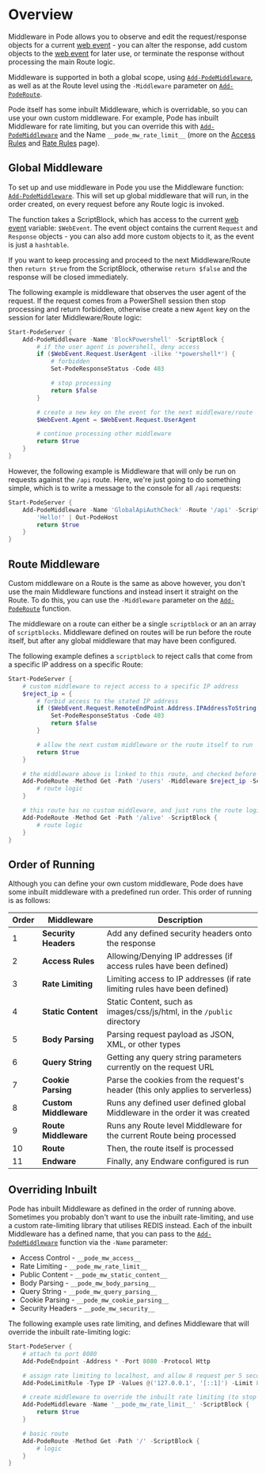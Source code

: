 # Overview

Middleware in Pode allows you to observe and edit the request/response objects for a current [web event](../../WebEvent) - you can alter the response, add custom objects to the [web event](../../WebEvent) for later use, or terminate the response without processing the main Route logic.

Middleware is supported in both a global scope, using [`Add-PodeMiddleware`](../../../Functions/Middleware/Add-PodeMiddleware), as well as at the Route level using the `-Middleware` parameter on [`Add-PodeRoute`](../../../Functions/Routes/Add-PodeRoute).

Pode itself has some inbuilt Middleware, which is overridable, so you can use your own custom middleware. For example, Pode has inbuilt Middleware for rate limiting, but you can override this with [`Add-PodeMiddleware`](../../../Functions/Middleware/Add-PodeMiddleware) and the Name `__pode_mw_rate_limit__` (more on the [Access Rules](../Types/Limiters/AccessRules) and [Rate Rules](../Types/Limiters/RateRules) page).

## Global Middleware

To set up and use middleware in Pode you use the Middleware function: [`Add-PodeMiddleware`](../../../Functions/Middleware/Add-PodeMiddleware). This will set up global middleware that will run, in the order created, on every request before any Route logic is invoked.

The function takes a ScriptBlock, which has access to the current [web event](../../WebEvent) variable: `$WebEvent`. The event object contains the current `Request` and `Response` objects - you can also add more custom objects to it, as the event is just a `hashtable`.

If you want to keep processing and proceed to the next Middleware/Route then `return $true` from the ScriptBlock, otherwise `return $false` and the response will be closed immediately.

The following example is middleware that observes the user agent of the request. If the request comes from a PowerShell session then stop processing and return forbidden, otherwise create a new `Agent` key on the session for later Middleware/Route logic:

```powershell
Start-PodeServer {
    Add-PodeMiddleware -Name 'BlockPowershell' -ScriptBlock {
        # if the user agent is powershell, deny access
        if ($WebEvent.Request.UserAgent -ilike '*powershell*') {
            # forbidden
            Set-PodeResponseStatus -Code 403

            # stop processing
            return $false
        }

        # create a new key on the event for the next middleware/route
        $WebEvent.Agent = $WebEvent.Request.UserAgent

        # continue processing other middleware
        return $true
    }
}
```

However, the following example is Middleware that will only be run on requests against the `/api` route. Here, we're just going to do something simple, which is to write a message to the console for all `/api` requests:

```powershell
Start-PodeServer {
    Add-PodeMiddleware -Name 'GlobalApiAuthCheck' -Route '/api' -ScriptBlock {
        'Hello!' | Out-PodeHost
        return $true
    }
}
```

## Route Middleware

Custom middleware on a Route is the same as above however, you don't use the main Middleware functions and instead insert it straight on the Route. To do this, you can use the `-Middleware` parameter on the [`Add-PodeRoute`](../../../Functions/Routes/Add-PodeRoute) function.

The middleware on a route can either be a single `scriptblock` or an an array of `scriptblocks`. Middleware defined on routes will be run before the route itself, but after any global middleware that may have been configured.

The following example defines a `scriptblock` to reject calls that come from a specific IP address on a specific Route:

```powershell
Start-PodeServer {
    # custom middleware to reject access to a specific IP address
    $reject_ip = {
        # forbid access to the stated IP address
        if ($WebEvent.Request.RemoteEndPoint.Address.IPAddressToString -ieq '10.10.1.8') {
            Set-PodeResponseStatus -Code 403
            return $false
        }

        # allow the next custom middleware or the route itself to run
        return $true
    }

    # the middleware above is linked to this route, and checked before running the route logic
    Add-PodeRoute -Method Get -Path '/users' -Middleware $reject_ip -ScriptBlock {
        # route logic
    }

    # this route has no custom middleware, and just runs the route logic
    Add-PodeRoute -Method Get -Path '/alive' -ScriptBlock {
        # route logic
    }
}
```

## Order of Running

Although you can define your own custom middleware, Pode does have some inbuilt middleware with a predefined run order. This order of running is as follows:

| Order | Middleware            | Description                                                                   |
| ----- | --------------------- | ----------------------------------------------------------------------------- |
| 1     | **Security Headers**  | Add any defined security headers onto the response                            |
| 2     | **Access Rules**      | Allowing/Denying IP addresses (if access rules have been defined)             |
| 3     | **Rate Limiting**     | Limiting access to IP addresses (if rate limiting rules have been defined)    |
| 4     | **Static Content**    | Static Content, such as images/css/js/html, in the `/public` directory        |
| 5     | **Body Parsing**      | Parsing request payload as JSON, XML, or other types                          |
| 6     | **Query String**      | Getting any query string parameters currently on the request URL              |
| 7     | **Cookie Parsing**    | Parse the cookies from the request's header (this only applies to serverless) |
| 8     | **Custom Middleware** | Runs any defined user defined global Middleware in the order it was created   |
| 9     | **Route Middleware**  | Runs any Route level Middleware for the current Route being processed         |
| 10    | **Route**             | Then, the route itself is processed                                           |
| 11    | **Endware**           | Finally, any Endware configured is run                                        |

## Overriding Inbuilt

Pode has inbuilt Middleware as defined in the order of running above. Sometimes you probably don't want to use the inbuilt rate-limiting, and use a custom rate-limiting library that utilises REDIS instead. Each of the inbuilt Middleware has a defined name, that you can pass to the [`Add-PodeMiddleware`](../../../Functions/Middleware/Add-PodeMiddleware) function via the `-Name` parameter:

* Access Control    - `__pode_mw_access__`
* Rate Limiting     - `__pode_mw_rate_limit__`
* Public Content    - `__pode_mw_static_content__`
* Body Parsing      - `__pode_mw_body_parsing__`
* Query String      - `__pode_mw_query_parsing__`
* Cookie Parsing    - `__pode_mw_cookie_parsing__`
* Security Headers  - `__pode_mw_security__`

The following example uses rate limiting, and defines Middleware that will override the inbuilt rate-limiting logic:

```powershell
Start-PodeServer {
    # attach to port 8080
    Add-PodeEndpoint -Address * -Port 8080 -Protocol Http

    # assign rate limiting to localhost, and allow 8 request per 5 seconds
    Add-PodeLimitRule -Type IP -Values @('127.0.0.1', '[::1]') -Limit 8 -Seconds 5

    # create middleware to override the inbuilt rate limiting (to stop the limiting)
    Add-PodeMiddleware -Name '__pode_mw_rate_limit__' -ScriptBlock {
        return $true
    }

    # basic route
    Add-PodeRoute -Method Get -Path '/' -ScriptBlock {
        # logic
    }
}
```
